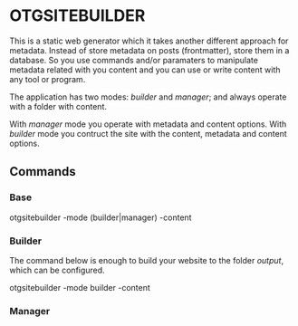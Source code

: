 # OTGSITEBUILDER

This is a static web generator which it takes another different approach
for metadata. Instead of store metadata on posts (frontmatter), store them in a database.
So you use commands and/or paramaters to manipulate metadata related with
you content and you can use or write content with any tool or program.

The application has two modes: *builder* and *manager*; and always operate
with a folder with content.

With *manager* mode you operate with metadata and content options.
With *builder* mode you contruct the site with the content, metadata and content options.

## Commands

### Base

otgsitebuilder -mode (builder|manager) -content <path to folder>

### Builder

The command below is enough to build your website to the folder *output*, which can be configured.

otgsitebuilder -mode builder -content <path to folder>

### Manager
